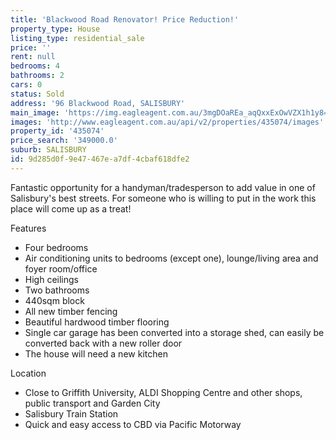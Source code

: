 ```yaml
---
title: 'Blackwood Road Renovator! Price Reduction!'
property_type: House
listing_type: residential_sale
price: ''
rent: null
bedrooms: 4
bathrooms: 2
cars: 0
status: Sold
address: '96 Blackwood Road, SALISBURY'
main_image: 'https://img.eagleagent.com.au/3mgDOaREa_aqQxxExOwVZX1h1y8=/1280x854/smart/https://s3-us-west-2.amazonaws.com/eagleagent-orig/images/6820232/107953681-image-M.jpg'
images: 'http://www.eagleagent.com.au/api/v2/properties/435074/images'
property_id: '435074'
price_search: '349000.0'
suburb: SALISBURY
id: 9d285d0f-9e47-467e-a7df-4cbaf618dfe2
---
```

Fantastic opportunity for a handyman/tradesperson to add value in one of Salisbury's best streets. For someone who is willing to put in the work this place will come up as a treat!

Features

*  Four bedrooms
*  Air conditioning units to bedrooms (except one), lounge/living area and foyer room/office
*  High ceilings
*  Two bathrooms
*  440sqm block
*  All new timber fencing
*  Beautiful hardwood timber flooring
*  Single car garage has been converted into a storage shed, can easily be converted back with a new roller door
*  The house will need a new kitchen

Location

* Close to Griffith University, ALDI Shopping Centre and other shops, public transport and Garden City
* Salisbury Train Station
* Quick and easy access to CBD via Pacific Motorway